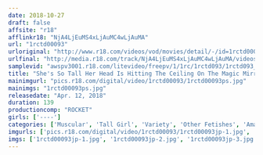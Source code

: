 ```yaml
---
date: 2018-10-27
draft: false
affsite: "r18"
afflinkr18: "NjA4LjEuMS4xLjAuMC4wLjAuMA"
url: "1rctd00093"
urloriginal: "http://www.r18.com/videos/vod/movies/detail/-/id=1rctd00093"
urlfinal: "http://media.r18.com/track/NjA4LjEuMS4xLjAuMC4wLjAuMA/videos/vod/movies/detail/-/id=1rctd00093"
samplevid: "awspv3001.r18.com/litevideo/freepv/1/1rc/1rctd093/1rctd093_dmb_w.mp4"
title: "She's So Tall Her Head Is Hitting The Ceiling On The Magic Mirror Number Bus! This Super Tall Athlete Is Taking On A Small Man In Her First Ever Back Breaking Blowjob, And The Ekiben Style Fuck Challenge"
mainimgurl: "pics.r18.com/digital/video/1rctd00093/1rctd00093ps.jpg"
mainimgs: "1rctd00093ps.jpg"
releasedate: "Apr. 12, 2018"
duration: 139
productioncomp: "ROCKET"
girls: ['----']
categories: ['Muscular', 'Tall Girl', 'Variety', 'Other Fetishes', 'Amateur', 'Sports', 'Blowjob', 'Hi-Def']
imgurls: ['pics.r18.com/digital/video/1rctd00093/1rctd00093jp-1.jpg', 'pics.r18.com/digital/video/1rctd00093/1rctd00093jp-2.jpg', 'pics.r18.com/digital/video/1rctd00093/1rctd00093jp-3.jpg', 'pics.r18.com/digital/video/1rctd00093/1rctd00093jp-4.jpg', 'pics.r18.com/digital/video/1rctd00093/1rctd00093jp-5.jpg', 'pics.r18.com/digital/video/1rctd00093/1rctd00093jp-6.jpg', 'pics.r18.com/digital/video/1rctd00093/1rctd00093jp-7.jpg', 'pics.r18.com/digital/video/1rctd00093/1rctd00093jp-8.jpg', 'pics.r18.com/digital/video/1rctd00093/1rctd00093jp-9.jpg', 'pics.r18.com/digital/video/1rctd00093/1rctd00093jp-10.jpg', 'pics.r18.com/digital/video/1rctd00093/1rctd00093jp-11.jpg', 'pics.r18.com/digital/video/1rctd00093/1rctd00093jp-12.jpg', 'pics.r18.com/digital/video/1rctd00093/1rctd00093jp-13.jpg', 'pics.r18.com/digital/video/1rctd00093/1rctd00093jp-14.jpg', 'pics.r18.com/digital/video/1rctd00093/1rctd00093jp-15.jpg', 'pics.r18.com/digital/video/1rctd00093/1rctd00093jp-16.jpg', 'pics.r18.com/digital/video/1rctd00093/1rctd00093jp-17.jpg', 'pics.r18.com/digital/video/1rctd00093/1rctd00093jp-18.jpg', 'pics.r18.com/digital/video/1rctd00093/1rctd00093jp-19.jpg', 'pics.r18.com/digital/video/1rctd00093/1rctd00093jp-20.jpg']
imgs: ['1rctd00093jp-1.jpg', '1rctd00093jp-2.jpg', '1rctd00093jp-3.jpg', '1rctd00093jp-4.jpg', '1rctd00093jp-5.jpg', '1rctd00093jp-6.jpg', '1rctd00093jp-7.jpg', '1rctd00093jp-8.jpg', '1rctd00093jp-9.jpg', '1rctd00093jp-10.jpg', '1rctd00093jp-11.jpg', '1rctd00093jp-12.jpg', '1rctd00093jp-13.jpg', '1rctd00093jp-14.jpg', '1rctd00093jp-15.jpg', '1rctd00093jp-16.jpg', '1rctd00093jp-17.jpg', '1rctd00093jp-18.jpg', '1rctd00093jp-19.jpg', '1rctd00093jp-20.jpg']
---
```


